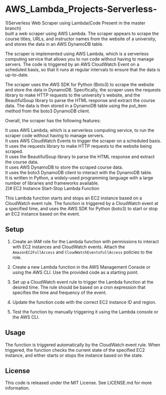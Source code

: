 # AWS_Lambda_Projects-Serverless-
1)Serverless Web Scraper using Lambda(Code Present in the master branch)</br>
built a web scraper using AWS Lambda. The scraper appears to scrape the course titles, URLs, and instructor names from the website of a university, and stores the data in an AWS DynamoDB table.</br>

The scraper is implemented using AWS Lambda, which is a serverless computing service that allows you to run code without having to manage servers. The code is triggered by an AWS CloudWatch Event on a scheduled basis, so that it runs at regular intervals to ensure that the data is up-to-date.</br>

The scraper uses the AWS SDK for Python (Boto3) to scrape the website and store the data in DynamoDB. Specifically, the scraper uses the requests library to make HTTP requests to the university's website, and the BeautifulSoup library to parse the HTML response and extract the course data. The data is then stored in a DynamoDB table using the put_item method from the boto3 DynamoDB client.</br>

Overall, the scraper has the following features:</br>

It uses AWS Lambda, which is a serverless computing service, to run the scraper code without having to manage servers.</br>
It uses AWS CloudWatch Events to trigger the scraper on a scheduled basis.</br>
It uses the requests library to make HTTP requests to the website being scraped.</br>
It uses the BeautifulSoup library to parse the HTML response and extract the course data.</br>
It uses AWS DynamoDB to store the scraped course data.</br>
It uses the boto3 DynamoDB client to interact with the DynamoDB table.</br>
It is written in Python, a widely-used programming language with a large number of libraries and frameworks available.</br>
2)# EC2 Instance Start-Stop Lambda Function

This Lambda function starts and stops an EC2 instance based on a CloudWatch event rule. The function is triggered by a CloudWatch event at a specified time, and uses the AWS SDK for Python (boto3) to start or stop an EC2 instance based on the event.

## Setup

1. Create an IAM role for the Lambda function with permissions to interact with EC2 instances and CloudWatch events. Attach the `AmazonEC2FullAccess` and `CloudWatchEventsFullAccess` policies to the role.

2. Create a new Lambda function in the AWS Management Console or using the AWS CLI. Use the provided code as a starting point.

3. Set up a CloudWatch event rule to trigger the Lambda function at the desired time. The rule should be based on a cron expression that specifies the time and frequency of the event.

4. Update the function code with the correct EC2 instance ID and region.

5. Test the function by manually triggering it using the Lambda console or the AWS CLI.

## Usage

The function is triggered automatically by the CloudWatch event rule. When triggered, the function checks the current state of the specified EC2 instance, and either starts or stops the instance based on the state.

## License

This code is released under the MIT License. See LICENSE.md for more information.

